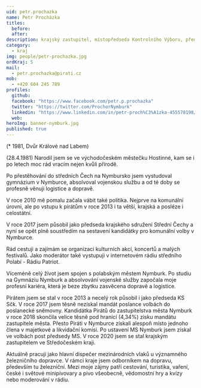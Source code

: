```yaml
---
uid: petr.prochazka
name: Petr Procházka
titles:
  before: 
  after:
description: krajský zastupitel, místopředseda Kontrolního Výboru, předseda MS Nymburk
category:
  - kraj
img: people/petr-prochazka.jpg
ordKraj: 5
mail:
  - petr.prochazka@pirati.cz
mob:
  - +420 604 245 789
profiles:
  github:
  facebook: "https://www.facebook.com/petr.p.prochazka"
  twitter: "https://twitter.com/ProchorNymburk"
  linkedin: "https://www.linkedin.com/in/petr-proch%C3%A1zka-455578198/"
  web: 
heroImg: banner-nymburk.jpg
published: true
---
```


(* 1981, Dvůr Králové nad Labem)

(28.4.1981) 
Narodil jsem se ve východočeském městečku Hostinné, kam se i po letech moc rád vracím nejen kvůli přírodě.

Po přestěhování do středních Čech na Nymbursko jsem vystudoval gymnázium v Nymburce, absolvoval vojenskou službu a od té doby se profesně věnuji logistice a dopravě.

V roce 2010 mě pomalu začala vábit také politika. Nejprve na komunální úrovni, ale po vstupu k pirátům v roce 2013 i ta větší, krajská a posléze i celostátní.

V roce 2017 jsem působil jako předseda krajského sdružení Střední Čechy a nyní se opět plně soustředím na sestavení kandidátky pro komunální volby v Nymburce.

Rád cestuji a zajímám se organizaci kulturních akcí, koncertů a malých festivalů. Jako moderátor také vystupuji v internetovém rádiu středního Polabí - Rádiu Patriot.

Víceméně celý život jsem spojen s polabským městem Nymburk. Po studiu na Gymnáziu Nymburk a absolvování vojenské služby započala moje profesní kariéra, která je beze zbytku zasvěcena dopravě a logistice. 

Pirátem jsem se stal v roce 2013 a necelý rok působil i jako předseda KS Sčk. V roce 2017 jsem těsně nezískal mandát poslance volbách do poslanecké sněmovny. Kandidátka Pirátů do zastupitelstva města Nymburk v roce 2018 skončila velice těsně pod hranicí (4,34%) zisku mandátu zastupitele města. Přesto Piráti v Nymburce získali alespoň místo jednoho člena v majetkové a likvidační komisi. Po ustavení MS Nymburk jsem získal ve volbách post předsedy MS. V roce 2020 jsem se stal krajským zastupitelem ve Středočeském kraji. 

Aktuálně pracuji jako hlavní dispečer mezinárodních vlaků u významného železničního dopravce. V rámci kraje jsem odborníkem na dopravu, především tu železniční. Mezi moje zájmy patří cestování, turistika, vaření, české i světové minipivovary a pivo všeobecně, vědomostní hry a kvízy nebo moderování v rádiu.

